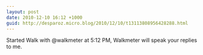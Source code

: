```yaml
---
layout: post
date: 2010-12-10 16:12 +1000
guid: http://desparoz.micro.blog/2010/12/10/t13113808956428288.html
---
```

Started Walk with @walkmeter at 5:12 PM, Walkmeter will speak your replies to me.
